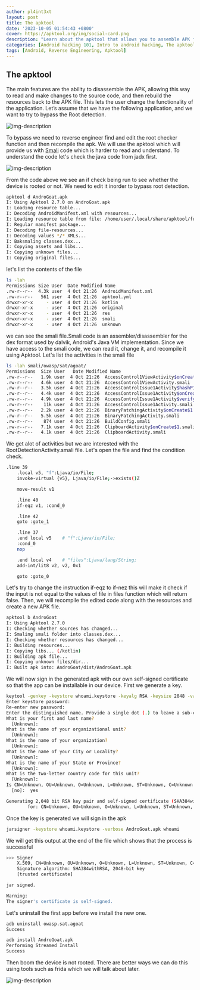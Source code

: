 ```yaml
---
author: pl4int3xt
layout: post
title: The apktool
date: '2023-10-05 01:54:43 +0800'
cover: https://apktool.org/img/social-card.png
description: "Learn about the apktool that allows you to assemble APK files and build them again after manipulating the smali code"
categories: [Android hacking 101, Intro to android hacking, The apktool]
tags: [Android, Reverse Engineering, Apktool]
---
```


## The apktool
The main features are the ability to disassemble the APK, allowing this way to read and make changes to the source code, and then rebuild the resources back to the APK file. This lets the user change the functionality of the application. Let’s assume that we have the following application, and we want to try to bypass the Root detection.

![img-description](/img/apktool/1.png)

To bypass we need to reverse engineer find and edit the root checker function and then recompile the apk. We will use the apktool which will provide us with [Smali]() code which is harder to read and understand. To understand the code let's check the java code from jadx first.

![img-description](/img/apktool/2.png)

From the code above we see an if check being run to see whether the device is rooted or not. We need to edit it inorder to bypass root detection.
```bash
apktool d AndroGoat.apk
I: Using Apktool 2.7.0 on AndroGoat.apk
I: Loading resource table...
I: Decoding AndroidManifest.xml with resources...
I: Loading resource table from file: /home/user/.local/share/apktool/framework/1.apk
I: Regular manifest package...
I: Decoding file-resources...
I: Decoding values */* XMLs...
I: Baksmaling classes.dex...
I: Copying assets and libs...
I: Copying unknown files...
I: Copying original files...
```
let's list the contents of the file
```bash
ls -lah
Permissions Size User  Date Modified Name
.rw-r--r--  4.3k user  4 Oct 21:26  AndroidManifest.xml
.rw-r--r--   561 user  4 Oct 21:26  apktool.yml
drwxr-xr-x     - user  4 Oct 21:26  kotlin
drwxr-xr-x     - user  4 Oct 21:26  original
drwxr-xr-x     - user  4 Oct 21:26  res
drwxr-xr-x     - user  4 Oct 21:26  smali
drwxr-xr-x     - user  4 Oct 21:26  unknown
```
we can see the smali file.Smali code is an assembler/disassembler for the dex format used by dalvik, Android's Java VM implementation. Since we have access to the smali code, we can read it, change it, and recompile it using Apktool. Let's list the activities in the smali file
```bash
ls -lah smali/owasp/sat/agoat/
Permissions  Size User   Date Modified Name
.rw-r--r--   1.9k user  4 Oct 21:26  AccessControl1ViewActivity$onCreate$1.smali
.rw-r--r--   4.6k user  4 Oct 21:26  AccessControl1ViewActivity.smali
.rw-r--r--   3.5k user  4 Oct 21:26  AccessControlIssue1Activity$hashPIN$md$1.smali
.rw-r--r--   4.4k user  4 Oct 21:26  AccessControlIssue1Activity$onCreate$1.smali
.rw-r--r--   4.9k user  4 Oct 21:26  AccessControlIssue1Activity$verifyPINView$1.smali
.rw-r--r--    11k user  4 Oct 21:26  AccessControlIssue1Activity.smali
.rw-r--r--   2.2k user  4 Oct 21:26  BinaryPatchingActivity$onCreate$1.smali
.rw-r--r--   5.5k user  4 Oct 21:26  BinaryPatchingActivity.smali
.rw-r--r--    874 user  4 Oct 21:26  BuildConfig.smali
.rw-r--r--   7.1k user  4 Oct 21:26  ClipboardActivity$onCreate$1.smali
.rw-r--r--   4.1k user  4 Oct 21:26  ClipboardActivity.smali
```
We get alot of activities but we are interested with the RootDetectionActivity.smali file. Let's open the file and find the condition check.
```bash
.line 39
    .local v5, "f":Ljava/io/File;
    invoke-virtual {v5}, Ljava/io/File;->exists()Z

    move-result v1

    .line 40
    if-eqz v1, :cond_0

    .line 42
    goto :goto_1

    .line 37
    .end local v5    # "f":Ljava/io/File;
    :cond_0
    nop

    .end local v4    # "files":Ljava/lang/String;
    add-int/lit8 v2, v2, 0x1

    goto :goto_0
```
Let's try to change the instruction if-eqz to if-nez this will make it check if the input is not equal to the values of file in files function which will return false. Then, we will recompile the edited code along with the resources and create a new APK file.
```bash
apktool b AndroGoat
I: Using Apktool 2.7.0
I: Checking whether sources has changed...
I: Smaling smali folder into classes.dex...
I: Checking whether resources has changed...
I: Building resources...
I: Copying libs... (/kotlin)
I: Building apk file...
I: Copying unknown files/dir...
I: Built apk into: AndroGoat/dist/AndroGoat.apk
```
We will now sign in the generated apk with our own self-signed certificate so that the app can be installable in our device. First we generate a key.
```bash
keytool -genkey -keystore whoami.keystore -keyalg RSA -keysize 2048 -validity 1000 -alias whoami
Enter keystore password:  
Re-enter new password: 
Enter the distinguished name. Provide a single dot (.) to leave a sub-component empty or press ENTER to use the default value in braces.
What is your first and last name?
  [Unknown]:  
What is the name of your organizational unit?
  [Unknown]:  
What is the name of your organization?
  [Unknown]:  
What is the name of your City or Locality?
  [Unknown]:  
What is the name of your State or Province?
  [Unknown]:  
What is the two-letter country code for this unit?
  [Unknown]:  
Is CN=Unknown, OU=Unknown, O=Unknown, L=Unknown, ST=Unknown, C=Unknown correct?
  [no]:  yes

Generating 2,048 bit RSA key pair and self-signed certificate (SHA384withRSA) with a validity of 1,000 days
        for: CN=Unknown, OU=Unknown, O=Unknown, L=Unknown, ST=Unknown, C=Unknown
```
Once the key is generated we will sign in the apk
```bash
jarsigner -keystore whoami.keystore -verbose AndroGoat.apk whoami
```
We will get this output at the end of the file which shows that the process is successful
```bash
>>> Signer
    X.509, CN=Unknown, OU=Unknown, O=Unknown, L=Unknown, ST=Unknown, C=Unknown
    Signature algorithm: SHA384withRSA, 2048-bit key
    [trusted certificate]

jar signed.

Warning: 
The signer's certificate is self-signed.
```
Let's uninstall the first app before we install the new one.
```bash
adb uninstall owasp.sat.agoat
Success
```
```bash
adb install AndroGoat.apk
Performing Streamed Install
Success
```
Then boom the device is not rooted. There are better ways we can do this using tools such as frida which we will talk about later.

![img-description](/img/apktool/3.png)